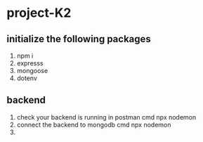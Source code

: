 # project-K2
## initialize the following packages
1. npm i
2. expresss
3. mongoose
4. dotenv

## backend
1. check your backend is running in postman 
cmd npx nodemon
2. connect the backend to mongodb 
cmd npx nodemon
3. 